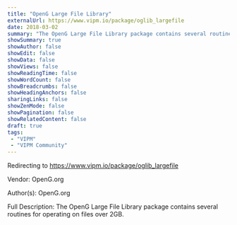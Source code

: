 ```yaml
---
title: "OpenG Large File Library"
externalUrl: https://www.vipm.io/package/oglib_largefile
date: 2018-03-02
summary: "The OpenG Large File Library package contains several routines for operating on files over 2GB."
showSummary: true
showAuthor: false
showEdit: false
showData: false
showViews: false
showReadingTime: false
showWordCount: false
showBreadcrumbs: false
showHeadingAnchors: false
sharingLinks: false
showZenMode: false
showPagination: false
showRelatedContent: false
draft: true
tags:
 - "VIPM"
 - "VIPM Community"
---
```


Redirecting to https://www.vipm.io/package/oglib_largefile

Vendor: OpenG.org

Author(s): OpenG.org
 
Full Description:
The OpenG Large File Library package contains several routines for operating on files over 2GB.